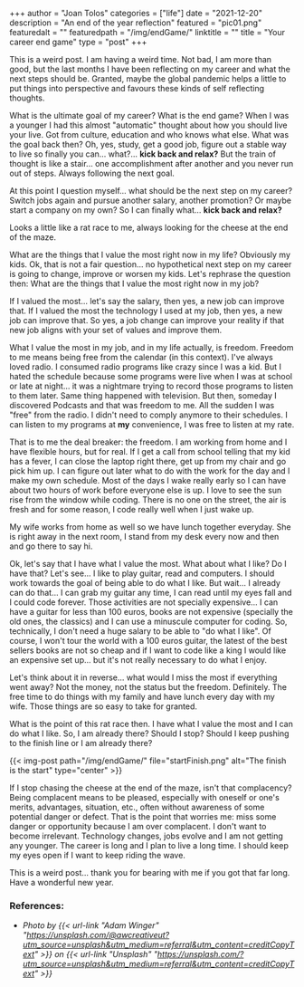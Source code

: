 +++
author = "Joan Tolos"
categories = ["life"]
date = "2021-12-20"
description = "An end of the year reflection"
featured = "pic01.png"
featuredalt = ""
featuredpath = "/img/endGame/"
linktitle = ""
title = "Your career end game"
type = "post"
+++

This is a weird post. I am having a weird time. Not bad, I am more than good, but the last months I have been reflecting on my career and what the next steps should be. Granted, maybe the global pandemic helps a little to put things into perspective and favours these kinds of self reflecting thoughts.

What is the ultimate goal of my career? What is the end game? When I was a younger I had this almost "automatic" thought about how you should live your live. Got from culture, education and who knows what else. What was the goal back then? Oh, yes, study, get a good job, figure out a stable way to live so finally you can... what?... **kick back and relax?** But the train of thought is like a stair... one accomplishment after another and you never run out of steps. Always following the next goal.

At this point I question myself... what should be the next step on my career? Switch jobs again and pursue another salary, another promotion? Or maybe start a company on my own? So I can finally what... **kick back and relax?**

Looks a little like a rat race to me, always looking for the cheese at the end of the maze.

What are the things that I value the most right now in my life? Obviously my kids. Ok, that is not a fair question... no hypothetical next step on my career is going to change, improve or worsen my kids. Let's rephrase the question then: What are the things that I value the most right now in my job?

If I valued the most... let's say the salary, then yes, a new job can improve that. If I valued the most the technology I used at my job, then yes, a new job can improve that. So yes, a job change can improve your reality if that new job aligns with your set of values and improve them.

What I value the most in my job, and in my life actually, is freedom. Freedom to me means being free from the calendar (in this context). I've always loved radio. I consumed radio programs like crazy since I was a kid. But I hated the schedule because some programs were live when I was at school or late at night... it was a nightmare trying to record those programs to listen to them later. Same thing happened with television. But then, someday I discovered Podcasts and that was freedom to me. All the sudden I was "free" from the radio. I didn't need to comply anymore to their schedules. I can listen to my programs at **my** convenience, I was free to listen at my rate.

That is to me the deal breaker: the freedom. I am working from home and I have flexible hours, but for real. If I get a call from school telling that my kid has a fever, I can close the laptop right there, get up from my chair and go pick him up. I can figure out later what to do with the work for the day and I make my own schedule. Most of the days I wake really early so I can have about two hours of work before everyone else is up. I love to see the sun rise from the window while coding. There is no one on the street, the air is fresh and for some reason, I code really well when I just wake up.

My wife works from home as well so we have lunch together everyday. She is right away in the next room, I stand from my desk every now and then and go there to say hi.

Ok, let's say that I have what I value the most. What about what I like? Do I have that? Let's see... I like to play guitar, read and computers. I should work towards the goal of being able to do what I like. But wait... I already can do that... I can grab my guitar any time, I can read until my eyes fall and I could code forever. Those activities are not specially expensive... I can have a guitar for less than 100 euros, books are not expensive (specially the old ones, the classics) and I can use a minuscule computer for coding. So, technically, I don't need a huge salary to be able to "do what I like". Of course, I won't tour the world with a 100 euros guitar, the latest of the best sellers books are not so cheap and if I want to code like a king I would like an expensive set up... but it's not really necessary to do what I enjoy.

Let's think about it in reverse... what would I miss the most if everything went away? Not the money, not the status but the freedom. Definitely. The free time to do things with my family and have lunch every day with my wife. Those things are so easy to take for granted.

What is the point of this rat race then. I have what I value the most and I can do what I like. So, I am already there? Should I stop? Should I keep pushing to the finish line or I am already there?

{{< img-post path="/img/endGame/" file="startFinish.png" alt="The finish is the start" type="center" >}}

If I stop chasing the cheese at the end of the maze, isn't that complacency? Being complacent means to be pleased, especially with oneself or one's merits, advantages, situation, etc., often without awareness of some potential danger or defect. That is the point that worries me: miss some danger or opportunity because I am over complacent. I don't want to become irrelevant. Technology changes, jobs evolve and I am not getting any younger. The career is long and I plan to live a long time. I should keep my eyes open if I want to keep riding the wave.

This is a weird post... thank you for bearing with me if you got that far long. Have a wonderful new year.

### References:

* _Photo by {{< url-link "Adam Winger" "https://unsplash.com/@awcreativeut?utm_source=unsplash&utm_medium=referral&utm_content=creditCopyText" >}} on {{< url-link "Unsplash" "https://unsplash.com/?utm_source=unsplash&utm_medium=referral&utm_content=creditCopyText" >}}_
